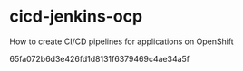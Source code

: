 # cicd-jenkins-ocp
How to create CI/CD pipelines for applications on OpenShift

65fa072b6d3e426fd1d8131f6379469c4ae34a5f